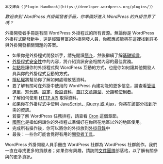 ```Block:InfoCallout
本文譯自〈[Plugin Handbook](https://developer.wordpress.org/plugins/)〉
```

_歡迎來到 WordPress 外掛開發者手冊，你準備好進入 WordPress 的外掛世界了嗎？_

外掛開發者手冊是有關 WordPress 外掛程式的所有資源。無論你是 WordPress 外掛程式開發新手，還是經驗豐富的外掛開發人員，你都應該能夠在這裡找到許多與外掛開發相關問題的答案。

* 如果你是外掛程式開發新手，請先閱讀[簡介](https://developer.wordpress.org/plugin/intro/)，然後繼續了解[基礎知識](https://developer.wordpress.org/plugins/plugin-basics/)。
* [外掛程式安全性](https://developer.wordpress.org/plugin/security/)中的內容，將介紹資訊安全相關內容的最佳實務。
* [勾點](https://developer.wordpress.org/plugin/hooks/)是讓你的外掛程式與 WordPress 互動的方式，也是你如何讓其他開發人員與你的外掛程式互動的方式。
* [隱私權](https://developer.wordpress.org/plugins/privacy/)將幫助你了解如何處理敏感資料。
* 要了解有關可在外掛中使用的 WordPress 內建功能的更多信息，請查看[管理選單](https://developer.wordpress.org/plugin/administration-menus/)、[短代碼](https://developer.wordpress.org/plugin/shortcodes/)、[設定](https://developer.wordpress.org/plugin/settings/)、[後設資料](https://developer.wordpress.org/plugin/metadata/)、[自訂文章類型](https://developer.wordpress.org/plugins/post-types/)、[分類](https://developer.wordpress.org/plugins/taxonomies/)和[使用者](https://developer.wordpress.org/plugin/users/)。
* 了解如何使用 [HTTP API](https://developer.wordpress.org/plugin/http-api/) 取得資料。
* 如果你在外掛程式中使用 [JavaScript、jQuery 或 Ajax](https://developer.wordpress.org/plugin/javascript/)，你將在該部分找到所需的資訊。
* 若要了解 WordPress 任務排程，請查看 [Cron](https://developer.wordpress.org/plugin/cron/) 這個章節。
* [國際化](https://developer.wordpress.org/plugin/internationalization/)是指如何讓你的外掛程式準備好在你所在地區以外的地區使用。
* 完成所有操作後，你可以將你的外掛放到[外掛目錄](https://developer.wordpress.org/plugin/wordpress-org/)中
* 最後：一些你可能會覺得有用的[開發者工具](https://developer.wordpress.org/plugin/developer-tools/)。

WordPress 外掛開發人員手冊由 WordPress 社群為 WordPress 社群創作。我們一直在尋找更多的貢獻者；如果你有興趣，請訪問[文件團隊](https://make.wordpress.org/docs)部落格，以了解有關參與的更多資訊。